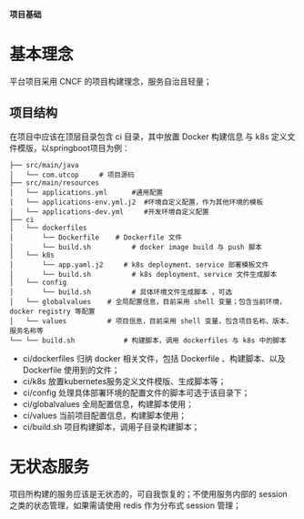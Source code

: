 **项目基础**

# 基本理念
平台项目采用 CNCF 的项目构建理念，服务自治且轻量；

## 项目结构
在项目中应该在顶层目录包含 ci 目录，其中放置 Docker 构建信息 与 k8s 定义文件模版，以springboot项目为例：
```
├── src/main/java
│   └── com.utcop     # 项目源码
├── src/main/resources
│   └── applications.yml      #通用配置
│   └── applications-env.yml.j2  #环境自定义配置，作为其他环境的模板
│   └── applications-dev.yml     #开发环境自定义配置
├── ci
│   └── dockerfiles
│       └── Dockerfile	  # Dockerfile 文件
│       └── build.sh		  # docker image build 与 push 脚本 
│   └── k8s
│       └── app.yaml.j2		# k8s deployment、service 部署模板文件 
│       └── build.sh		  # k8s deployment、service 文件生成脚本 
│   └── config
│       └── build.sh		  # 具体环境文件生成脚本 ，可选
│   └── globalvalues    # 全局配置信息，目前采用 shell 变量；包含当前环境，docker registry 等配置
│   └── values          # 项目信息，目前采用 shell 变量，包含项目名称、版本、服务名称等
└── └── build.sh		    # 构建脚本，调用 dockerfiles 与 k8s 中的脚本
```
- ci/dockerfiles  归纳 docker 相关文件，包括 Dockerfile 、构建脚本、以及 Dockerfile 使用到的文件；
- ci/k8s          放置kubernetes服务定义文件模版、生成脚本等；
- ci/config       处理具体部署环境的配置文件的脚本可选于该目录下；
- ci/globalvalues 全局配置信息，构建脚本使用；
- ci/values       当前项目配置信息，构建脚本使用；
- ci/build.sh     项目构建脚本，调用子目录构建脚本；

# 无状态服务
项目所构建的服务应该是无状态的，可自我恢复的；不使用服务内部的 session 之类的状态管理，如果需请使用 redis 作为分布式 session 管理；

